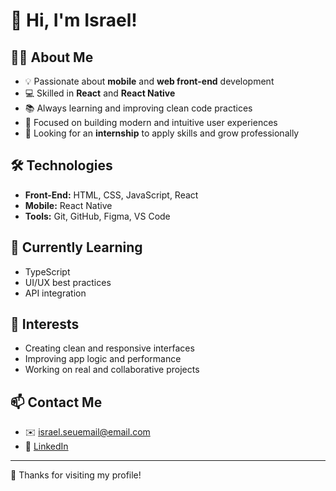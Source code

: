 # 👋 Hi, I'm Israel!

## 🧑‍💻 About Me

* 💡 Passionate about **mobile** and **web front-end** development
* 💻 Skilled in **React** and **React Native**
* 📚 Always learning and improving clean code practices
* 🎯 Focused on building modern and intuitive user experiences
* 🚀 Looking for an **internship** to apply skills and grow professionally

## 🛠️ Technologies

* **Front-End:** HTML, CSS, JavaScript, React
* **Mobile:** React Native
* **Tools:** Git, GitHub, Figma, VS Code

## 🌱 Currently Learning

* TypeScript
* UI/UX best practices
* API integration

## 🧠 Interests

* Creating clean and responsive interfaces
* Improving app logic and performance
* Working on real and collaborative projects

## 📫 Contact Me

* ✉️ [israel.seuemail@email.com](mailto:israelmendes971@gmail.com)
* 🔗 [LinkedIn](https://www.linkedin.com/in/israel-de-oliveira-mendes-560975311/)

---

🖤 Thanks for visiting my profile!
